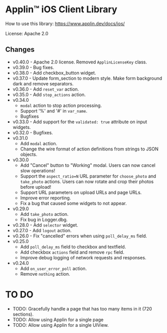 # Applin&trade; iOS Client Library

How to use this library: https://www.applin.dev/docs/ios/

License: Apache 2.0

## Changes

- v0.40.0 - Apache 2.0 license. Removed `ApplinLicenseKey` class.
- v0.39.0 - Bug fixes.
- v0.38.0 - Add checkbox_button widget.
- v0.37.0 - Update form_section to modern style. Make form background dark and remove separators.
- v0.36.0 - Add `reset_var` action.
- v0.35.0 - Add `stop_actions` action.
- v0.34.0
    - `modal` action to stop action processing.
    - Support '%' and '#' in `var_name`.
    - Bugfixes
- v0.33.0 - Add support for the `validated: true` attribute on input widgets.
- v0.32.0 - Bugfixes.
- v0.31.0
    - Add `modal` action.
    - Change the wire format of action definitions from strings to JSON objects.
- v0.30.0
    - Add "Cancel" button to "Working" modal. Users can now cancel slow operations!
    - Support the `aspect_ratio=N` URL parameter for `choose_photo` and `take_photo` actions.
      Users can now rotate and crop their photos before upload!
    - Support URL parameters on upload URLs and page URLs.
    - Improve error reporting.
    - Fix a bug that caused some widgets to not appear.
- v0.29.0
    - Add `take_photo` action.
    - Fix bug in Logger.dbg.
- v0.28.0 - Add `selector` widget.
- v0.27.0 - Add `logout` action.
- v0.26.0 - Fix "cancelled" errors when using `poll_delay_ms` field.
- v0.25.0
    - Add `poll_delay_ms` field to checkbox and textfield.
    - Add checkbox `actions` field and remove `rpc` field.
    - Improve debug logging of network requests and responses.
- v0.24.0
    - Add `on_user_error_poll` action.
    - Remove `nothing` action.

# TO DO

- TODO: Gracefully handle a page that has too many items in it (720 sections).
- TODO: Allow using Applin for a single page
- TODO: Allow using Applin for a single UIView.
